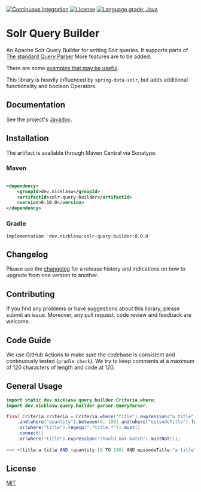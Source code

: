 [![Continuous Integration](https://github.com/nicklaswallgren/solr-query-builder/workflows/ci/badge.svg)](https://github.com/nicklaswallgren/solr-query-builder/actions)
[![License](https://img.shields.io/github/license/nicklaswallgren/solr-query-builder)](https://github.com/nicklaswallgren/solr-query-builder/blob/master/LICENSE)
[![Language grade: Java](https://img.shields.io/lgtm/grade/java/g/NicklasWallgren/solr-query-builder.svg?logo=lgtm&logoWidth=18)](https://lgtm.com/projects/g/NicklasWallgren/solr-query-builder/context:java)

# Solr Query Builder

An Apache Solr Query Builder for writing Solr queries. It supports parts of [The standard Query Parser](https://solr.apache.org/guide/7_2/the-standard-query-parser.html)
More features are to be added.

There are some [examples that may be useful](./examples).

This library is heavily influenced by `spring-data-solr`, but adds additional functionality and boolean Operators. 

## Documentation
See the project's [Javadoc](https://nicklaswallgren.github.io/solr-query-builder/).

## Installation

The artifact is available through Maven Central via Sonatype.

### Maven

```xml

<dependency>
    <groupId>dev.nicklasw</groupId>
    <artifactId>solr-query-builder</artifactId>
    <version>0.10.0</version>
</dependency>
```

### Gradle

```
implementation 'dev.nicklasw:solr-query-builder:0.0.0'
```

## Changelog

Please see the [changelog](./CHANGELOG.md) for a release history and indications on how to upgrade from one version to
another.

## Contributing

If you find any problems or have suggestions about this library, please submit an issue. Moreover, any pull request,
code review and feedback are welcome.

## Code Guide

We use GitHub Actions to make sure the codebase is consistent and continuously tested (`gradle check`). We try to keep
comments at a maximum of 120 characters of length and code at 120.


## General Usage

```java 
import static dev.nicklasw.query.builder.Criteria.where;
import dev.nicklasw.query.builder.parser.QueryParser;

final Criteria criteria = Criteria.where("title").expression("a title")
    .and(where("quantity").between(0, 100).and(where("episodeTitle").fuzzy("a title").boost(1.5f)))
    .or(where("title").regexp(".*title.*")).must()
    .connect()
    .or(where("title").expression("should not match").mustNot());
    
>>> +(title:a title AND (quantity:[0 TO 100] AND episodeTitle:"a title"~^1.5) OR title:/.*title.*/) OR -title:should not match    
```

## License

[MIT](./LICENSE)
